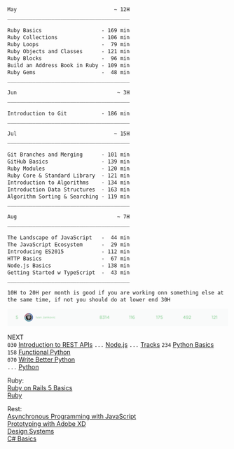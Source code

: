 ```
May                               ~ 12H
_______________________________________   

Ruby Basics                   - 169 min   
Ruby Collections              - 106 min   
Ruby Loops                    -  79 min   
Ruby Objects and Classes      - 121 min   
Ruby Blocks                   -  96 min   
Build an Address Book in Ruby - 109 min   
Ruby Gems                     -  48 min
_______________________________________

```

```
Jun                                ~ 3H
_______________________________________   

Introduction to Git           - 186 min
_______________________________________   

```

```
Jul                               ~ 15H
_______________________________________   

Git Branches and Merging      - 101 min   
GitHub Basics                 - 139 min   
Ruby Modules                  - 120 min   
Ruby Core & Standard Library  - 121 min   
Introduction to Algorithms    - 134 min   
Introduction Data Structures  - 163 min   
Algorithm Sorting & Searching - 119 min
_______________________________________ 

```

```
Aug                                ~ 7H
_______________________________________

The Landscape of JavaScript   -  44 min
The JavaScript Ecosystem      -  29 min
Introducing ES2015            - 112 min
HTTP Basics                   -  67 min
Node.js Basics                - 138 min
Getting Started w TypeScript  -  43 min
_______________________________________

```

```
10H to 20H per month is good if you are working onn something else at the same time, if not you should do at lower end 30H
```

![August progress](./my_org_stats/0819.png)


NEXT  
`030` [Introduction to REST APIs](https://teamtreehouse.com/library/introduction-to-rest-apis)
`...` [Node.js](https://teamtreehouse.com/library/type:course/q:node.js)
`...` [Tracks](https://teamtreehouse.com/tracks)
`234` [Python Basics](https://teamtreehouse.com/library/python-basics-3)   
`158` [Functional Python](https://teamtreehouse.com/library/functional-python)    
`070` [Write Better Python](https://teamtreehouse.com/library/write-better-python)    
`...` [Python](https://teamtreehouse.com/library/type:course/q:python)  

Ruby:  
[Ruby on Rails 5 Basics](https://teamtreehouse.com/library/ruby-on-rails-5-basics)  
[Ruby](https://teamtreehouse.com/library/type:course/q:ruby)  

Rest:  
[Asynchronous Programming with JavaScript](https://teamtreehouse.com/library/asynchronous-programming-with-javascript)  
[Prototyping with Adobe XD](https://teamtreehouse.com/library/prototyping-with-adobe-xd)  
[Design Systems](https://teamtreehouse.com/library/design-systems)  
[C# Basics](https://teamtreehouse.com/library/your-first-c-program)  